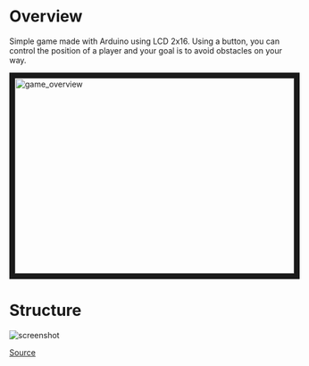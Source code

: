 # Overview

Simple game made with Arduino using LCD 2x16. Using a button, you can control the position of a player and your goal is to avoid obstacles on your way.

<a href="http://www.youtube.com/watch?feature=player_embedded&v=7E7IO5_Fg9g
" target="_blank"><img src="http://img.youtube.com/vi/7E7IO5_Fg9g/0.jpg" 
alt="game_overview" width="500" height="350" border="10" /></a>


# Structure

<img src="https://forbot.pl/blog/wp-content/uploads/2015/08/Arduino_LCD.png" alt="screenshot">

 [Source](https://forbot.pl/blog/kurs-arduino-wyswietlacz-tekstowy-lcd-id4263)
